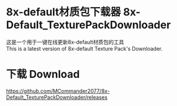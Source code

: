 # 8x-default材质包下载器 8x-Default_TexturePackDownloader
这是一个用于一键在线更新8x-default材质包的工具  
This is a latest version of 8x-default Texture Pack's Downloader.  
# 下载 Download  
https://github.com/MCommander2077/8x-Default_TexturePackDownloader/releases
